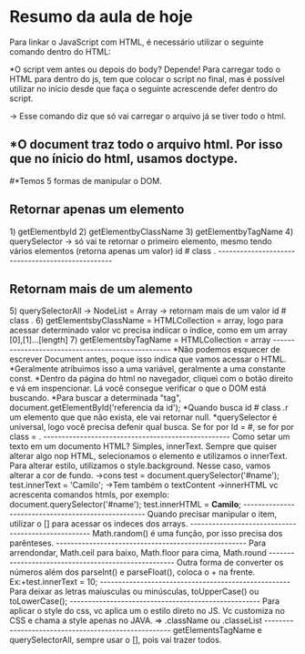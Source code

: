 # Resumo da aula de hoje

Para linkar o JavaScript com HTML, é necessário utilizar o seguinte comando dentro do HTML:
<script> src = 'nome do arquivo.js'</script>
*O script vem antes ou depois do body? Depende! Para carregar todo o HTML para dentro do js, tem que colocar o script no final, mas é possível utilizar no início desde que faça o seguinte acrescende defer dentro do script.
<script> defer src = 'nome do arquivo.js'</script>
-> Esse comando diz que só vai carregar o arquivo já se tiver todo o html.

*O document traz todo o arquivo html. Por isso que no ínicio do html, usamos doctype.
----------------------------------------------
#*Temos 5 formas de manipular o DOM. 
<h2>Retornar apenas um elemento</h2>
1) getElementbyId
2) getElementbyClassName
3) getElementbyTagName
4) querySelector -> só vai te retornar o primeiro elemento, mesmo tendo vários elementos (retorna apenas um valor)
                id #
                class .
-------------------------------------------------
<h2>Retornam mais de um alemento </h2>
5) querySelectorAll -> NodeList = Array -> retornam mais de um valor
                 id #
                class .
6) getElementsbyClassName = HTMLCollection = array, logo para acessar determinado valor vc precisa indiicar o índice, como em um array [0],[1]...[length]
7) getElementsbyTagName = HTMLCollection = array
--------------------------------------------------
*Não podemos esquecer de escrever Document antes, poque isso indica que vamos acessar o HTML.
*Geralmente atribuimos isso a uma variável, geralmente a uma constante const.
*Dentro da página do html no navegador, cliquei com o botão direito e vá em inspencionar. Lá você consegue verificar o que o DOM está buscando.
*Para buscar a determinada "tag", document.getElementById('referencia da id');
*Quando busca id #
                class .r um elemento que que não exista, ele vai retornar null.
*querySelector é universal, logo você precisa defenir qual busca. Se for por Id = #, se for por class = .
---------------------------------------------------
Como setar um texto em um documento HTML? Simples, innerText. Sempre que quiser alterar algo nop HTML, selecionamos o elemento e utilizamos o innerText. Para alterar estilo, utilizamos o style.background. Nesse caso, vamos alterar a cor de fundo.
->cons test = document.querySelector('#name');
test.innerText = 'Camilo';
->Tem também o textContent
->innerHTML vc acrescenta comandos htmls, por exemplo: document.querySelector('#name');
test.innerHTML = <strong>Camilo</strong>;
---------------------------------------------------
Quando precisar manipular o item, utilizar o [] para acessar os indeces dos arrays.
---------------------------------------------------
Math.random() é uma função, por isso precisa dos parênteses.
----------------------------------------------------
Para arrendondar, Math.ceil para baixo, Math.floor para cima, Math.round
----------------------------------------------------
Outra forma de converter os números além dos parseInt() e parseFloat(), coloca o + na frente. Ex:+test.innerText = 10;
----------------------------------------------------
Para deixar as letras maíusculas ou minúsculas, toUpperCase() ou toLowerCase();
----------------------------------------------------
Para aplicar o style do css, vc aplica um o estilo direto no JS. Vc customiza no CSS e chama a style apenas no JAVA. => .className ou .classeList
----------------------------------------------------
getElementsTagName e querySelectorAll, sempre usar o [], pois vai trazer todos. 